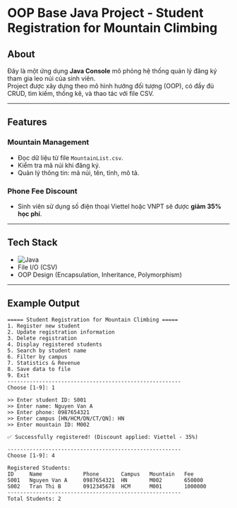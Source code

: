 # OOP Base Java Project - Student Registration for Mountain Climbing

##  About
Đây là một ứng dụng **Java Console** mô phỏng hệ thống quản lý đăng ký tham gia leo núi của sinh viên.  
Project được xây dựng theo mô hình hướng đối tượng (OOP), có đầy đủ CRUD, tìm kiếm, thống kê, và thao tác với file CSV.

---

## Features



### Mountain Management
- Đọc dữ liệu từ file `MountainList.csv`.
- Kiểm tra mã núi khi đăng ký.
- Quản lý thông tin: mã núi, tên, tỉnh, mô tả.

### Phone Fee Discount
- Sinh viên sử dụng số điện thoại Viettel hoặc VNPT sẽ được **giảm 35% học phí**.

---

## Tech Stack
- ![Java](https://img.shields.io/badge/java-%23ED8B00.svg?logo=openjdk&logoColor=white)
- File I/O (CSV)
- OOP Design (Encapsulation, Inheritance, Polymorphism)

---

## Example Output

```text
===== Student Registration for Mountain Climbing =====
1. Register new student
2. Update registration information
3. Delete registration
4. Display registered students
5. Search by student name
6. Filter by campus
7. Statistics & Revenue
8. Save data to file
9. Exit
-------------------------------------------------------
Choose [1-9]: 1

>> Enter student ID: S001
>> Enter name: Nguyen Van A
>> Enter phone: 0987654321
>> Enter campus [HN/HCM/DN/CT/QN]: HN
>> Enter mountain ID: M002

✅ Successfully registered! (Discount applied: Viettel - 35%)

-------------------------------------------------------
Choose [1-9]: 4

Registered Students:
ID     Name             Phone       Campus   Mountain   Fee
S001   Nguyen Van A     0987654321  HN       M002       650000
S002   Tran Thi B       0912345678  HCM      M001       1000000
-------------------------------------------------------
Total Students: 2
